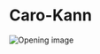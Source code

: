 # Caro-Kann

![Opening image](https://www.thechesswebsite.com/wp-content/uploads/2015/08/the-caro-kann.jpg)


